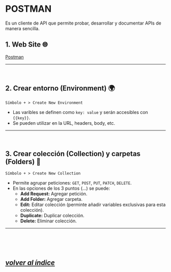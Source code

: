 # POSTMAN
Es un cliente de API que permite probar, desarrollar y documentar APIs de manera sencilla.

## 1. Web Site 🌐
[Postman](https://www.postman.com/downloads/)

---
<br>

## 2.  Crear entorno (Environment) 🌍
`Símbolo + > Create New Environment`
- Las varibles se definen como `key: value` y serán accesibles con `{{key}}`.
- Se pueden utilizar en la URL, headers, body, etc.
---
<br>

## 3. Crear colección (Collection) y carpetas (Folders) 📂
`Símbolo + > Create New Collection`
- Permite agrupar peticiones: `GET`, `POST`, `PUT`, `PATCH`, `DELETE`.
- En las opciones de los 3 puntos (...) se puede:
    - **Add Request:** Agregar petición.
    - **Add Folder:** Agregar carpeta.
    - **Edit:** Editar colección (perminte añadir variables exclusivas para esta colección).
    - **Duplicate:** Duplicar colección.
    - **Delete:** Eliminar colección.
---
<br><br><br>

## *[volver al índice](../../README.md)*